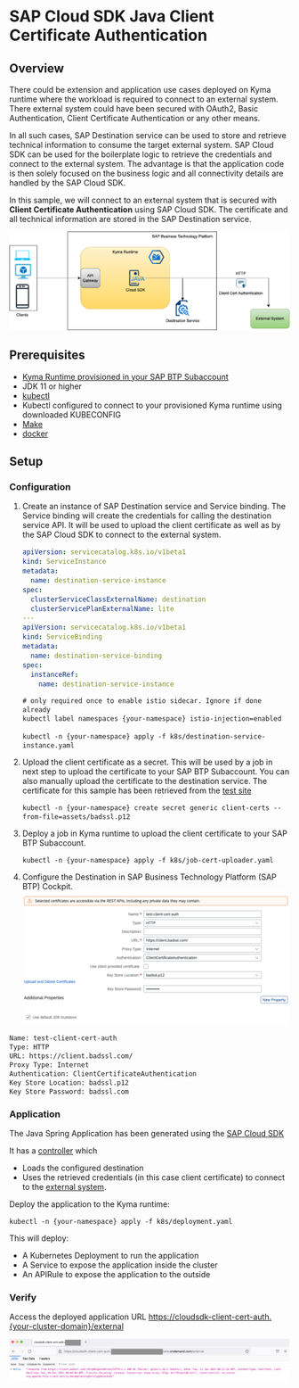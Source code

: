 # SAP Cloud SDK Java Client Certificate Authentication

## Overview

There could be extension and application use cases deployed on Kyma runtime where the workload is required to connect to an external system. There external system could have been secured with OAuth2, Basic Authentication, Client Certificate Authentication or any other means.

In all such cases, SAP Destination service can be used to store and retrieve technical information to consume the target external system. SAP Cloud SDK can be used for the boilerplate logic to retrieve the credentials and connect to the external system. The advantage is that the application code is then solely focused on the business logic and all connectivity details are handled by the SAP Cloud SDK.

In this sample, we will connect to an external system that is secured with **Client Certificate Authentication** using SAP Cloud SDK. The certificate and all technical information are stored in the SAP Destination service.

![flow](./assets/flow.png)

## Prerequisites

* [Kyma Runtime provisioned in your SAP BTP Subaccount](https://blogs.sap.com/2020/05/13/sap-cloud-platform-extension-factory-kyma-runtime-how-to-get-started/)
* JDK 11 or higher
* [kubectl](https://kubernetes.io/docs/tasks/tools/#kubectl)
* Kubectl configured to connect to your provisioned Kyma runtime using downloaded KUBECONFIG
* [Make](https://www.gnu.org/software/make/)
* [docker](https://www.docker.com/products/docker-desktop)

## Setup

### Configuration

1. Create an instance of SAP Destination service and Service binding. The Service binding will create the credentials for calling the destination service API. It will be used to upload the client certificate as well as by the SAP Cloud SDK to connect to the external system.

    ```yaml
    apiVersion: servicecatalog.k8s.io/v1beta1
    kind: ServiceInstance
    metadata:
      name: destination-service-instance
    spec:
      clusterServiceClassExternalName: destination
      clusterServicePlanExternalName: lite
    ---
    apiVersion: servicecatalog.k8s.io/v1beta1
    kind: ServiceBinding
    metadata:
      name: destination-service-binding
    spec:
      instanceRef:
        name: destination-service-instance
    ```

    ```shell
    # only required once to enable istio sidecar. Ignore if done already
    kubectl label namespaces {your-namespace} istio-injection=enabled
    
    kubectl -n {your-namespace} apply -f k8s/destination-service-instance.yaml
    ```

2. Upload the client certificate as a secret. This will be used by a job in next step to upload the certificate to your SAP BTP Subaccount. You can also manually upload the certificate to the destination service.
The certificate for this sample has been retrieved from the [test site](https://badssl.com/download/)

    ```shell
    kubectl -n {your-namespace} create secret generic client-certs --from-file=assets/badssl.p12
    ```

3. Deploy a job in Kyma runtime to upload the client certificate to your SAP BTP Subaccount.

    ```shell
    kubectl -n {your-namespace} apply -f k8s/job-cert-uploader.yaml
    ```

4. Configure the Destination in SAP Business Technology Platform (SAP BTP) Cockpit.
![dest-config](./assets/dest-client-cert-auth.png)

<!-- markdown-link-check-disable -->
   ```shell
   Name: test-client-cert-auth
   Type: HTTP
   URL: https://client.badssl.com/
   Proxy Type: Internet
   Authentication: ClientCertificateAuthentication
   Key Store Location: badssl.p12
   Key Store Password: badssl.com
   ```
<!-- markdown-link-check-enable -->

### Application

The Java Spring Application has been generated using the [SAP Cloud SDK](https://sap.github.io/cloud-sdk/docs/java/getting-started)

It has a [controller](./application/src/main/java/sample/kyma/client/cert/auth/controllers/ExternalServiceController.java) which

* Loads the configured destination
* Uses the retrieved credentials (in this case client certificate) to connect to the [external system](https://client.badssl.com/).

Deploy the application to the Kyma runtime:

```shell
kubectl -n {your-namespace} apply -f k8s/deployment.yaml
```

This will deploy:

* A Kubernetes Deployment to run the application
* A Service to expose the application inside the cluster
* An APIRule to expose the application to the outside

### Verify

Access the deployed application URL <https://cloudsdk-client-cert-auth.{your-cluster-domain}/external>

![sample-response](./assets/sample-response.png)